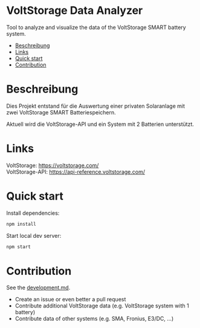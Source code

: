 # VoltStorage Data Analyzer

Tool to analyze and visualize the data of the VoltStorage SMART battery system.

<!-- START doctoc generated TOC please keep comment here to allow auto update -->
<!-- DON'T EDIT THIS SECTION, INSTEAD RE-RUN doctoc TO UPDATE -->
<!-- **Table of Contents**  *generated with [DocToc](https://github.com/thlorenz/doctoc)* -->

- [Beschreibung](#beschreibung)
- [Links](#links)
- [Quick start](#quick-start)
- [Contribution](#contribution)

<!-- END doctoc generated TOC please keep comment here to allow auto update -->

# Beschreibung

Dies Projekt entstand für die Auswertung einer privaten Solaranlage mit zwei VoltStorage SMART Batteriespeichern.

Aktuell wird die VoltStorage-API und ein System mit 2 Batterien unterstützt.

# Links

VoltStorage: https://voltstorage.com/  
VoltStorage-API: https://api-reference.voltstorage.com/

# Quick start

Install dependencies:

```sh
npm install
```

Start local dev server:

```sh
npm start
```

# Contribution

See the [development.md](./development.md).

- Create an issue or even better a pull request
- Contribute additional VoltStorage data (e.g. VoltStorage system with 1 battery)
- Contribute data of other systems (e.g. SMA, Fronius, E3/DC, ...)
